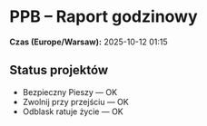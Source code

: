 # PPB – Raport godzinowy
**Czas (Europe/Warsaw):** 2025-10-12 01:15

## Status projektów
- Bezpieczny Pieszy — OK
- Zwolnij przy przejściu — OK
- Odblask ratuje życie — OK

